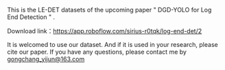 This is the LE-DET datasets of the upcoming paper " DGD-YOLO for Log End Detection " . 

Download link：https://app.roboflow.com/sirius-r0tqk/log-end-det/2

It is welcomed to use our dataset. And if it is used in your research, please cite our paper. If you have any questions, please contact me by gongchang_yijun@163.com
